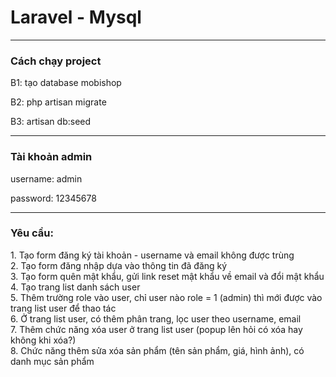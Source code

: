 <h1>Laravel - Mysql</h1>
<hr/>
<h3>Cách chạy project</h3>
<p>B1: tạo database mobishop</p>
<p>B2: php artisan migrate</p>
<p>B3: artisan db:seed </p>
<hr/>
<h3>Tài khoản admin</h3>
<p>username: admin</p>
<p>password: 12345678</p>
<hr/>
<h3>Yêu cầu: </h3>
1. Tạo form đăng ký tài khoản - username và email không được trùng<br/>
2. Tạo form đăng nhập dựa vào thông tin đã đăng ký <br/>
3. Tạo form quên mật khẩu, gửi link reset mật khẩu về email và đổi mật khẩu<br/>
4. Tạo trang list danh sách user <br/>
5. Thêm trường role vào user, chỉ user nào role = 1 (admin) thì mới được vào trang list user để thao tác <br/>
6. Ở trang list user, có thêm phân trang, lọc user theo username, email <br/>
7. Thêm chức năng xóa user ở trang list user (popup lên hỏi có xóa hay không khi xóa?) <br/>
8. Chức năng thêm sửa xóa sản phẩm (tên sản phẩm, giá, hình ảnh), có danh mục sản phẩm <br/>
